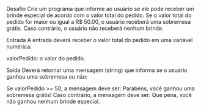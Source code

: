 Desafio
Crie um programa que informe ao usuário se ele pode receber um brinde especial de acordo com o valor total do pedido. Se o valor total do pedido for maior ou igual a R$ 50.00, o usuário receberá uma sobremesa grátis. Caso contrário, o usuário não receberá nenhum brinde.

Entrada
A entrada deverá receber o valor total do pedido em uma variável numérica:

valorPedido: o valor do pedido.

Saída
Deverá retornar uma mensagem (string) que informa se o usuário ganhou uma sobremesa ou não:

Se valorPedido >= 50, a mensagem deve ser:
Parabéns, você ganhou uma sobremesa grátis!
Caso contrário, a mensagem deve ser:
Que pena, você não ganhou nenhum brinde especial.